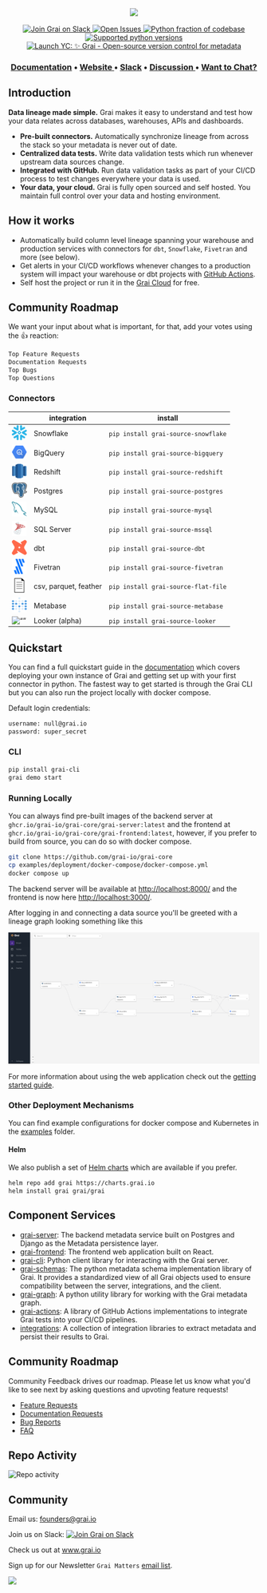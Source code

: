 <div align="center">
  <img src="docs/assets/Grai-Logo-Horizontal-2.png" width="375px"/><br/>
</div>

<p align="center">
  <a href="https://join.slack.com/t/graicommunity/shared_invite/zt-1il70kfeb-TaCm5fwHg_quWCpKNYyj6w">
    <img src="https://img.shields.io/badge/slack-Grai-FFB567.svg?logo=slack&labelColor=351D36" alt="Join Grai on Slack" height="22"/>
  </a>
   <a href="https://github.com/grai-io/grai-core">
    <img src="https://img.shields.io/github/issues/grai-io/grai-core?style=flat-square" height="22" alt="Open Issues"/>
  </a>
  <a href="https://github.com/grai-io/grai-core">
    <img src="https://img.shields.io/github/languages/top/grai-io/grai-core?style=flat-square" height="22" alt="Python fraction of codebase"/>
  </a>
  <a href="https://github.com/grai-io/grai-core">
    <img src="https://img.shields.io/pypi/pyversions/grai-graph?style=for-the-badge" height="22" alt="Supported python versions"/>
  </a>
  <a href=https://www.ycombinator.com/launches/H8h-grai-open-source-version-control-for-metadata target='_blank'>
    <img alt="Launch YC: ✨ Grai - Open-source version control for metadata" src="https://www.ycombinator.com/launches/H8h-grai-open-source-version-control-for-metadata/upvote_embed.svg" height="22"/>
  </a>
</p>

<h3 align="center">
  <a href="https://docs.grai.io/"><b>Documentation</b></a> &bull;
  <a href="https://www.grai.io" title="Grai Homepage"> Website </a> &bull;
  <a href="https://join.slack.com/t/graicommunity/shared_invite/zt-1il70kfeb-TaCm5fwHg_quWCpKNYyj6w"><b>Slack</b></a> &bull;
  <a href="https://github.com/orgs/grai-io/discussions/" title="Community Page"> Discussion </a> &bull;
  <a href="https://calendly.com/grai-founders"><b>Want to Chat?</b></a>
</h3>


## Introduction

**Data lineage made simple.**
Grai makes it easy to understand and test how your data relates across databases, warehouses, APIs and dashboards.

- **Pre-built connectors.** Automatically synchronize lineage from across the stack so your metadata is never out of date.
- **Centralized data tests.** Write data validation tests which run whenever upstream data sources change.
- **Integrated with GitHub.** Run data validation tasks as part of your CI/CD process to test changes everywhere your data is used.
- **Your data, your cloud.** Grai is fully open sourced and self hosted. You maintain full control over your data and hosting environment.

## How it works

- Automatically build column level lineage spanning your warehouse and production services with connectors for `dbt`, `Snowflake`, `Fivetran` and more (see below).
- Get alerts in your CI/CD workflows whenever changes to a production system will impact your warehouse or dbt projects with [GitHub Actions](https://github.com/grai-io/grai-actions-server).
- Self host the project or run it in the [Grai Cloud](https://app.grai.io) for free.

## Community Roadmap

We want your input about what is important, for that, add your votes using the 👍 reaction:

    Top Feature Requests
    Documentation Requests
    Top Bugs
    Top Questions

### Connectors

|                                                                   | integration   | install                             |
|-------------------------------------------------------------------|---------------|-------------------------------------|
| <img src="resources/snowflake.png" alt=“” width="30" height="30"> | Snowflake     | `pip install grai-source-snowflake` |
| <img src="resources/bigquery.svg" alt=“” width="30" height="30">  | BigQuery      | `pip install grai-source-bigquery`  |
| <img src="resources/redshift.png" alt=“” width="30" height="30">  | Redshift      | `pip install grai-source-redshift`  |
| <img src="resources/postgres.png" alt=“” width="30" height="30">  | Postgres      | `pip install grai-source-postgres`  |
| <img src="resources/mysql.png" alt=“” width="30" height="30">     | MySQL         | `pip install grai-source-mysql`     |
| <img src="resources/mssql.png" alt=“” width="30" height="30">     | SQL Server    | `pip install grai-source-mssql`     |
| <img src="resources/dbt.png" alt=“” width="30" height="30">       | dbt           | `pip install grai-source-dbt`       |
| <img src="resources/fivetran.png" alt=“” width="30" height="30">  | Fivetran      | `pip install grai-source-fivetran`  |
| <img src="resources/csv.png" alt=“” width="30" height="30">       | csv, parquet, feather | `pip install grai-source-flat-file` |
| <img src="resources/metabase.png" alt=“” width="30" height="30">  | Metabase      | `pip install grai-source-metabase`  |
| <img src="resources/looker.png" alt=“” width="25" height="40">    | Looker (alpha) | `pip install grai-source-looker`    |


## Quickstart

You can find a full quickstart guide in the [documentation](https://docs.grai.io/quick-start) which covers deploying your own instance of Grai and getting set up with your first connector in python.
The fastest way to get started is through the Grai CLI but you can also run the project locally with docker compose.

Default login credentials:

```
username: null@grai.io
password: super_secret
```

### CLI

```bash
pip install grai-cli
grai demo start
```

### Running Locally

You can always find pre-built images of the backend server at `ghcr.io/grai-io/grai-core/grai-server:latest` and the frontend at `ghcr.io/grai-io/grai-core/grai-frontend:latest`, however, if you prefer to build from source, you can do so with docker compose.

```bash
git clone https://github.com/grai-io/grai-core
cp examples/deployment/docker-compose/docker-compose.yml
docker compose up
```

The backend server will be available at [http://localhost:8000/](http://localhost:8000/) and the frontend is now here [http://localhost:3000/](http://localhost:3000/).

After logging in and connecting a data source you'll be greeted with a lineage graph looking something like this

![Frontend](resources/frontend.png)

For more information about using the web application check out the [getting started guide](https://docs.grai.io/web-app/getting-started).

### Other Deployment Mechanisms

You can find example configurations for docker compose and Kubernetes in the [examples](/examples/deployment) folder.

#### Helm

We also publish a set of [Helm charts](https://charts.grai.io/) which are available if you prefer.

```
helm repo add grai https://charts.grai.io
helm install grai grai/grai
```

## Component Services

* [grai-server](https://github.com/grai-io/grai-core/tree/master/grai-server): The backend metadata service built on Postgres and Django as the Metadata persistence layer.
* [grai-frontend](https://github.com/grai-io/grai-core/tree/master/grai-frontend): The frontend web application built on React.
* [grai-cli](https://github.com/grai-io/grai-core/tree/master/grai-client): Python client library for interacting with the Grai server.
* [grai-schemas](https://github.com/grai-io/grai-core/tree/master/grai-schemas): The python metadata schema implementation library of Grai. It provides a standardized view of all Grai objects used to ensure compatibility between the server, integrations, and the client.
* [grai-graph](https://github.com/grai-io/grai-core/tree/master/grai-graph): A python utility library for working with the Grai metadata graph.
* [grai-actions](https://github.com/grai-io/grai-actions): A library of GitHub Actions implementations to integrate Grai tests into your CI/CD pipelines.
* [integrations](https://github.com/grai-io/grai-core/tree/master/grai-integrations): A collection of integration libraries to extract metadata and persist their results to Grai.


## Community Roadmap

Community Feedback drives our roadmap. Please let us know what you'd like to see next by asking questions and upvoting feature requests!

* [Feature Requests](https://github.com/orgs/grai-io/discussions/categories/feature-requests)
* [Documentation Requests](https://github.com/orgs/grai-io/discussions/categories/documentation-requests)
* [Bug Reports](https://github.com/grai-io/grai-core/issues)
* [FAQ](https://github.com/orgs/grai-io/discussions/categories/q-a)

## Repo Activity

![Repo activity](https://repobeats.axiom.co/api/embed/31e89b7eda9ea0ebad3005fff55589496f79dc2d.svg "Repobeats analytics image")

## Community

Email us: founders@grai.io

Join us on Slack:  <a href="https://join.slack.com/t/graicommunity/shared_invite/zt-1il70kfeb-TaCm5fwHg_quWCpKNYyj6w"><img src="https://img.shields.io/badge/slack-Grai-FFB567.svg?logo=slack&labelColor=351D36" alt="Join Grai on Slack"></a>

Check us out at www.grai.io

Sign up for our Newsletter `Grai Matters` [email list](https://blog.grai.io/#/portal/signup).

<a href="https://github.com/grai-io/grai-core/graphs/contributors">
  <img src="https://contrib.rocks/image?repo=grai-io/grai-core" />
</a>
